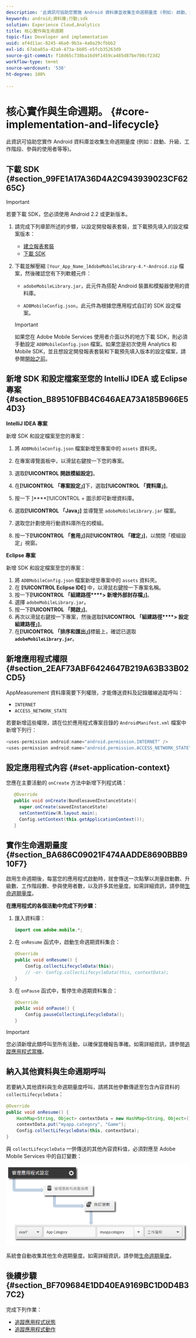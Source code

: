 ```yaml
---
description: '此資訊可協助您實施 Android 資料庫並收集生命週期量度 (例如: 啟動、升級、工作階段、參與的使用者等等)。'
keywords: android;資料庫;行動;sdk
solution: Experience Cloud,Analytics
title: 核心實作與生命週期
topic-fix: Developer and implementation
uuid: af4d11ac-8245-46a0-9b3a-4a0a29cfbbb2
exl-id: 67aba85a-42a0-473a-bb05-e5fcb35263d9
source-git-commit: f18d65c738ba16d9f1459ca485d87be708cf23d2
workflow-type: tm+mt
source-wordcount: '538'
ht-degree: 100%

---
```


# 核心實作與生命週期。 {#core-implementation-and-lifecycle}

此資訊可協助您實作 Android 資料庫並收集生命週期量度 (例如：啟動、升級、工作階段、參與的使用者等等)。

## 下載 SDK {#section_99FE1A17A36D4A2C943939023CF6265C}

>[!IMPORTANT]
>
>若要下載 SDK，您必須使用 Android 2.2 或更新版本。

1. 請完成下列章節所述的步驟，以設定開發報表套裝，並下載預先填入的設定檔案版本：

   * [建立報表套裝](/help/android/getting-started/requirements.md)
   * [下載 SDK](/help/android/getting-started/requirements.md)

1. 下載並解壓縮 `[Your_App_Name_]AdobeMobileLibrary-4.*-Android.zip` 檔案，然後確認您有下列軟體元件：

   * `adobeMobileLibrary.jar`，此元件為搭配 Android 裝置和模擬器使用的資料庫。

   * `ADBMobileConfig.json`，此元件為根據您應用程式自訂的 SDK 設定檔案。
   >[!IMPORTANT]
   >
   >如果您在 Adobe Mobile Services 使用者介面以外的地方下載 SDK，則必須手動設定 `ADBMobileConfig.json` 檔案。如果您是初次使用 Analytics 和 Mobile SDK，並且想設定開發報表套裝和下載預先填入版本的設定檔案，請參閱[開始之前](/help/android/getting-started/requirements.md)。

## 新增 SDK 和設定檔案至您的 IntelliJ IDEA 或 Eclipse 專案 {#section_B89510FBB4C646AEA73A185B966E54D3}

**IntelliJ IDEA 專案**

新增 SDK 和設定檔案至您的專案：

1. 將 `ADBMobileConfig.json` 檔案新增至專案中的 `assets` 資料夾。

1. 在專案導覽面板中，以滑鼠右鍵按一下您的專案。
1. 選取&#x200B;**[!UICONTROL 開啟模組設定]**。
1. 在&#x200B;**[!UICONTROL 「專案設定」]**&#x200B;下，選取&#x200B;**[!UICONTROL 「資料庫」]**。
1. 按一下 ]****[!UICONTROL + 圖示即可新增資料庫。
1. 選取&#x200B;**[!UICONTROL 「Java」]** 並導覽至 `adobeMobileLibrary.jar` 檔案。
1. 選取您計劃使用行動資料庫所在的模組。
1. 按一下&#x200B;**[!UICONTROL 「套用」]**&#x200B;與&#x200B;**[!UICONTROL 「確定」]**，以關閉「模組設定」視窗。

**Eclipse 專案**

新增 SDK 和設定檔案至您的專案：

1. 將 `ADBMobileConfig.json` 檔案新增至專案中的 `assets` 資料夾。
1. 在 **[!UICONTROL Eclipse IDE]** 中，以滑鼠右鍵按一下專案名稱。
1. 按一下&#x200B;**[!UICONTROL 「組建路徑****> 新增外部封存檔」]**。
1. 選擇 `adobeMobileLibrary.jar`。
1. 按一下&#x200B;**[!UICONTROL 「開啟」]**。
1. 再次以滑鼠右鍵按一下專案，然後選取&#x200B;**[!UICONTROL 「組建路徑****> 設定組建路徑」]**。
1. 在&#x200B;**[!UICONTROL 「排序和匯出」]**&#x200B;標籤上，確認已選取 **`adobeMobileLibrary.jar`**。

## 新增應用程式權限  {#section_2EAF73ABF6424647B219A63B33B02CD5}

AppMeasurement 資料庫需要下列權限，才能傳送資料及記錄離線追蹤呼叫：

* `INTERNET`
* `ACCESS_NETWORK_STATE`

若要新增這些權限，請在位於應用程式專案目錄的 `AndroidManifest.xml` 檔案中新增下列行：

```java
<uses-permission android:name="android.permission.INTERNET" /> 
<uses-permission android:name="android.permission.ACCESS_NETWORK_STATE" />
```

## 設定應用程式內容 {#set-application-context}

您應在主要活動的 `onCreate` 方法中新增下列程式碼：

```java
   @Override
   public void onCreate(BundlesavedInstanceState){
     super.onCreate(savedInstanceState)
     setContentView(R.layout.main);
     Config.setContext(this.getApplicationContext());
   }
```

## 實作生命週期量度 {#section_BA686C09021F474AADDE8690BBB910F7}

啟用生命週期後，每當您的應用程式啟動時，就會傳送一次點擊以測量啟動數、升級數、工作階段數、參與使用者數，以及許多其他量度。如需詳細資訊，請參閱[生命週期量度](/help/android/metrics.md)。

**在應用程式的各個活動中完成下列步驟：**

1. 匯入資料庫：

   ```java
   import com.adobe.mobile.*;
   ```

1. 在 `onResume` 函式中，啟動生命週期資料集合：

   ```java
   @Override 
   public void onResume() { 
       Config.collectLifecycleData(this); 
       // -or- Config.collectLifecycleData(this, contextData); 
   }
   ```

1. 在 `onPause` 函式中，暫停生命週期資料集合：

   ```java
   @Override 
   public void onPause() { 
       Config.pauseCollectingLifecycleData(); 
   }
   ```

>[!IMPORTANT]
>
>您必須新增此類呼叫至所有活動，以確保當機報告準確。如需詳細資訊，請參閱[追蹤應用程式當機](/help/android/analytics-main/crashes.md)。

## 納入其他資料與生命週期呼叫

若要納入其他資料與生命週期量度呼叫，請將其他參數傳遞至包含內容資料的 `collectLifecycleData`：

```java
@Override 
public void onResume() {
    HashMap<String, Object> contextData = new HashMap<String, Object>(); 
    contextData.put("myapp.category", "Game"); 
    Config.collectLifecycleData(this, contextData); 
}
```

與 `collectLifecycleData` 一併傳送的其他內容資料值，必須對應至 Adobe Mobile Services 中的自訂變數：

![](assets/map-variable-lifecycle.png)

系統會自動收集其他生命週期量度。如需詳細資訊，請參閱[生命週期量度](/help/android/metrics.md)。

## 後續步驟 {#section_BF709684E1DD40EA9169BC1D0D4B37C2}

完成下列作業：

* [追蹤應用程式狀態](/help/android/analytics-main/states.md)
* [追蹤應用程式動作](/help/android/analytics-main/actions.md)
